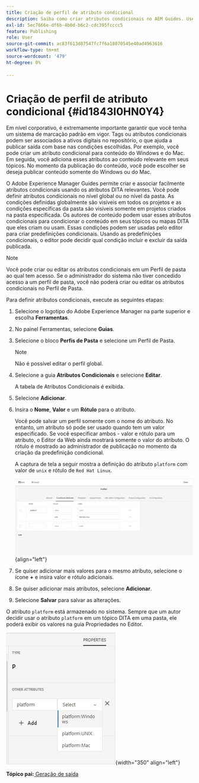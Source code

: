 ```yaml
---
title: Criação de perfil de atributo condicional
description: Saiba como criar atributos condicionais no AEM Guides. Use atributos condicionais na pasta e perfis globais para condicionar seu conteúdo.
exl-id: 5ec7666e-df6b-4b0d-b6c2-cdc395fcccc5
feature: Publishing
role: User
source-git-commit: ac83f613d87547fc7f6a18070545e40ad4963616
workflow-type: tm+mt
source-wordcount: '479'
ht-degree: 0%

---
```


# Criação de perfil de atributo condicional {#id1843I0HN0Y4}

Em nível corporativo, é extremamente importante garantir que você tenha um sistema de marcação padrão em vigor. Tags ou atributos condicionais podem ser associados a ativos digitais no repositório, o que ajuda a publicar saída com base nas condições escolhidas. Por exemplo, você pode criar um atributo condicional para conteúdo do Windows e do Mac. Em seguida, você adiciona esses atributos ao conteúdo relevante em seus tópicos. No momento da publicação do conteúdo, você pode escolher se deseja publicar conteúdo somente do Windows ou do Mac.

O Adobe Experience Manager Guides permite criar e associar facilmente atributos condicionais usando os atributos DITA relevantes. Você pode definir atributos condicionais no nível global ou no nível da pasta. As condições definidas globalmente são visíveis em todos os projetos e as condições específicas da pasta são visíveis somente em projetos criados na pasta especificada. Os autores de conteúdo podem usar esses atributos condicionais para condicionar o conteúdo em seus tópicos ou mapas DITA que eles criam ou usam. Essas condições podem ser usadas pelo editor para criar predefinições condicionais. Usando as predefinições condicionais, o editor pode decidir qual condição incluir e excluir da saída publicada.

>[!NOTE]
>
> Você pode criar ou editar os atributos condicionais em um Perfil de pasta ao qual tem acesso. Se o administrador do sistema não tiver concedido acesso a um perfil de pasta, você não poderá criar ou editar os atributos condicionais no Perfil de Pasta.

Para definir atributos condicionais, execute as seguintes etapas:

1. Selecione o logotipo do Adobe Experience Manager na parte superior e escolha **Ferramentas**.

1. No painel Ferramentas, selecione **Guias**.

1. Selecione o bloco **Perfis de Pasta** e selecione um Perfil de Pasta.

   >[!NOTE]
   >
   > Não é possível editar o perfil global.

1. Selecione a guia **Atributos Condicionais** e selecione **Editar**.

   A tabela de Atributos Condicionais é exibida.

1. Selecione **Adicionar**.

1. Insira o **Nome**, **Valor** e um **Rótulo** para o atributo.

   Você pode salvar um perfil somente com o nome do atributo. No entanto, um atributo só pode ser usado quando tem um valor especificado. Se você especificar ambos - valor e rótulo para um atributo, o Editor da Web ainda mostrará somente o valor do atributo. O rótulo é mostrado ao administrador de publicação no momento da criação da predefinição condicional.

   A captura de tela a seguir mostra a definição do atributo `platform` com valor de `unix` e rótulo de `Red Hat Linux`.

   ![](images/add-profile-new.png){align="left"}

1. Se quiser adicionar mais valores para o mesmo atributo, selecione o ícone **+** e insira valor e rótulo adicionais.

1. Se quiser adicionar mais atributos, selecione **Adicionar**.

1. Selecione **Salvar** para salvar as alterações.


O atributo `platform` está armazenado no sistema. Sempre que um autor decidir usar o atributo `platform` em um tópico DITA em uma pasta, ele poderá exibir os valores na guia Propriedades no Editor.

![](images/properties-tab.png){width="350" align="left"}

**Tópico pai:**&#x200B;[&#x200B; Geração de saída](generate-output.md)
